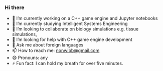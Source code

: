 ### Hi there 
- 🔭 I’m currently working on a C++ game engine and Jupyter notebooks
- 🌱 I’m currently studying Intelligent Systems Engineering
- 👯 I’m looking to collaborate on biology simulations e.g. tissue simulations,
- 🤔 I’m looking for help with C++ game engine development
- 💬 Ask me about foreign languages
- 📫 How to reach me: nonwibb@gmail.com
- 😄 Pronouns: any
- ⚡ Fun fact: I can hold my breath for over five minutes.
<!--
**nonwibb/nonwibb** is a ✨ _special_ ✨ repository because its `README.md` (this file) appears on your GitHub profile.

Here are some ideas to get you started:


-->
